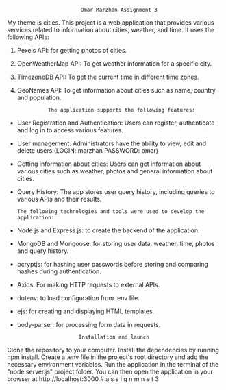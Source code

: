                             Omar Marzhan Assignment 3
My theme is cities. This project is a web application that provides various services related to information about cities, weather, and time.
It uses the following APIs:
1. Pexels API: for getting photos of cities.
2. OpenWeatherMap API: To get weather information for a specific city.
3. TimezoneDB API: To get the current time in different time zones.
4. GeoNames API: To get information about cities such as name, country and population.

                 The application supports the following features:

- User Registration and Authentication: Users can register, authenticate and log in to access various features.
- User management: Administrators have the ability to view, edit and delete users.(LOGIN: marzhan PASSWORD: omar)
- Getting information about cities: Users can get information about various cities such as weather, photos and general information about cities.
- Query History: The app stores user query history, including queries to various APIs and their results.


      The following technologies and tools were used to develop the application:

- Node.js and Express.js: to create the backend of the application.
- MongoDB and Mongoose: for storing user data, weather, time, photos and query history.
- bcryptjs: for hashing user passwords before storing and comparing hashes during authentication.
- Axios: For making HTTP requests to external APIs.
- dotenv: to load configuration from .env file.
- ejs: for creating and displaying HTML templates.
- body-parser: for processing form data in requests.

                          Installation and launch
Clone the repository to your computer.
Install the dependencies by running npm install.
Create a .env file in the project's root directory and add the necessary environment variables.
Run the application in the terminal of the "node server.js" project folder.
You can then open the application in your browser at http://localhost:3000.#   a s s i g n m n e t 3 
 
 
